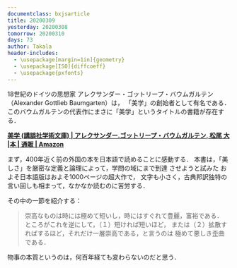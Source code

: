 ```yaml
---
documentclass: bxjsarticle
title: 20200309
yesterday: 20200308
tomorrow: 20200310
days: 73
author: Takala
header-includes:
  - \usepackage[margin=1in]{geometry}
  - \usepackage[ISO]{diffcoeff}
  - \usepackage{pxfonts}
---
```


18世紀のドイツの思想家
アレクサンダー・ゴットリープ・バウムガルテン（Alexander Gottlieb Baumgarten）は，
「美学」の創始者として有名である．
このバウムガルテンの代表作にまさに「美学」というタイトルの書籍が存在する．


**[美学 (講談社学術文庫) | アレクサンダー.ゴットリープ・バウムガルテン, 松尾 大 |本 | 通販 | Amazon](https://www.amazon.co.jp/dp/4062923394)**


まず，400年近く前の外国の本を日本語で読めることに感動する．
本書は，「美しさ」を厳密な定義と論理によって，学問の域にまで到達
させようと試みた
およそ日本語版はおよそ1000ページの超大作で，
文字も小さく，古典邦訳独特の言い回しも相まって，なかなか読むのに苦労する．


その中の一節を紹介する：


>崇高なものは時には極めて短いし，時にはすぐれて豊麗，富裕である．
>ところがこれを逆にして，（１）短ければ短いほど，
>または（２）拡散すればするほど，それだけ一層崇高である，と言うのは
>極めて悪しき歪曲である．


物事の本質というのは，何百年経ても変わらないのだと思う．